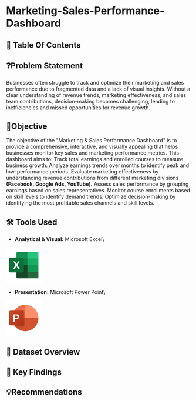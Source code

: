 # Marketing-Sales-Performance-Dashboard



## 📘 Table Of Contents


## ❓Problem Statement

Businesses often struggle to track and optimize their marketing and sales performance due to fragmented data and a lack of visual insights. Without a clear understanding of revenue trends, marketing effectiveness, and sales team contributions, decision-making becomes challenging, leading to inefficiencies and missed opportunities for revenue growth.


## 🎯Objective

The objective of the "Marketing & Sales Performance Dashboard" is to provide a comprehensive, interactive, and visually appealing that helps businesses monitor key sales and marketing performance metrics. This dashboard aims to:
Track total earnings and enrolled courses to measure business growth.
Analyze earnings trends over months to identify peak and low-performance periods.
Evaluate marketing effectiveness by understanding revenue contributions from different marketing divisions **(Facebook, Google Ads, YouTube).**
Assess sales performance by grouping earnings based on sales representatives.
Monitor course enrollments based on skill levels to identify demand trends.
Optimize decision-making by identifying the most profitable sales channels and skill levels.


## 🛠️ Tools Used

- **Analytical & Visual:** Microsoft Excel\
<img width="96" height="96" src="https://github.com/amanat-mahmud/useful_icons/blob/main/icons8-microsoft-excel-144.png" alt="microsoft-excel-2019--v1"/>

- **Presentation:** Microsoft Power Point\
<img width="96" height="96" src="https://github.com/amanat-mahmud/useful_icons/blob/main/icons8-power-point-144.png" alt="microsoft-powerpoint-2019"/>



## 📅 Dataset Overview



## 🔎 Key Findings



## 💡Recommendations














